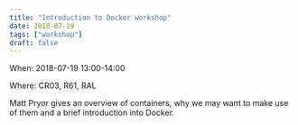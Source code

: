 ```yaml
---
title: "Introduction to Docker workshop"
date: 2018-07-19
tags: ["workshop"]
draft: false
---
```


When: 2018-07-19 13:00-14:00

Where: CR03, R61, RAL

Matt Pryor gives an overview of containers, why we may want to make use of them
and a brief introduction into Docker.
